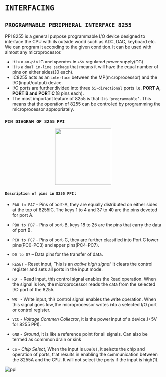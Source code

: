 # **`INTERFACING`**

## **`PROGRAMMABLE PERIPHERAL INTERFACE 8255`**

PPI 8255 is a general purpose programmable I/O device designed to interface the CPU with its outside world such as ADC, DAC, keyboard etc. We can program it according to the given condition. It can be used with almost any microprocessor.
- It is a `40-pin` IC and operates in `+5V` regulated power supply(DC).
- It is a `dual in-line package` that means it will have the equal number of pins on either sides(20 each).
- IC8255 acts as an `interface` between the MP(microprocessor) and the I/O(input/output) device.
- I/O ports are further divided into three `bi-directional` ports i.e. **PORT A, PORT B and PORT C** (8 pins each). 
- The most important feature of 8255 is that it is `‘programmable’`. This means that the operation of 8255 can be controlled by programming the microprocessor appropriately.

### **`PIN DIAGRAM OF 8255 PPI`** 
<p align="center">
<img src="https://media.geeksforgeeks.org/wp-content/uploads/PPI8255.png" width="180"/>
</p> 

#### **`Description of pins in 8255 PPI`** :

- `PA0 to PA7` - Pins of port-A, they are equally distributed on either sides at the top of 8255IC. The keys 1 to 4 and 37 to 40 are the pins devoted for port A.

- `PB0 to PB7` - Pins of port-B, keys 18 to 25 are the pins that carry the data of port B. 

- `PC0 to PC7` -  Pins of port-C, they are further classified into Port C lower pins(PC0-PC3) and upper pins(PC4-PC7). 

- `D0 to D7` – Data pins for the transfer of data.

- `RESET` - Reset input, This is an *active high signal*. It clears the control register and sets all ports in the input mode.

- `RD'` - Read input, this control signal enables the Read operation. When the signal is low, the microprocessor reads the data from the selected I/O port of the 8255.

- `WR'` - Write input, this control signal enables the write operation. When this signal goes low, the microprocessor writes into a selected I/O port or control register.

- `VCC` - *Voltage Common Collector*, it is the power input of a device.(+5V for 8255 PPI). 

- `GND` - *Ground*, it is like a reference point for all signals. Can also be termed as commnon drain or sink   

- `CS` - *Chip Select*,
When the input is `LOW(0)`, it selects the chip and operation of ports, that results in enabling the communication between the 8255A and the CPU.
It will not select the ports if the input is high(1). 








![ppi](https://www.tutorialspoint.com/assets/questions/media/19061/functional_pin_diagram.jpg)

